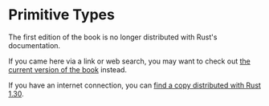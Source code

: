 # Primitive Types

The first edition of the book is no longer distributed with Rust's documentation.

If you came here via a link or web search, you may want to check out [the current
version of the book](../ch03-02-data-types.html) instead.

If you have an internet connection, you can [find a copy distributed with
Rust
1.30](https://doc.rust-lang.org/1.30.0/book/first-edition/primitive-types.html).
